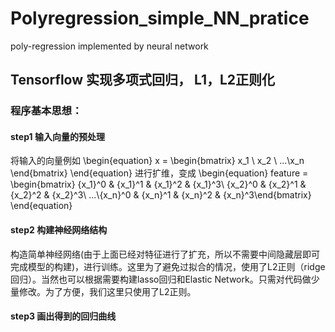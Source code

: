 # Polyregression_simple_NN_pratice
poly-regression implemented by neural network

## Tensorflow 实现多项式回归， L1，L2正则化
### 程序基本思想：
#### step1 输入向量的预处理
将输入的向量例如
\begin{equation} x = \begin{bmatrix} x_1 \\ x_2 \\ ...\\x_n \end{bmatrix} \end{equation}
进行扩维，变成
\begin{equation} feature = \begin{bmatrix} {x_1}^0 & {x_1}^1 & {x_1}^2 & {x_1}^3\\ {x_2}^0 & {x_2}^1 & {x_2}^2 & {x_2}^3\\ ...\\{x_n}^0 & {x_n}^1 & {x_n}^2 & {x_n}^3\end{bmatrix} \end{equation}
#### step2 构建神经网络结构
构造简单神经网络(由于上面已经对特征进行了扩充，所以不需要中间隐藏层即可完成模型的构建)，进行训练。这里为了避免过拟合的情况，使用了L2正则（ridge回归）。当然也可以根据需要构建lasso回归和Elastic Network。只需对代码做少量修改。为了方便，我们这里只使用了L2正则。
#### step3 画出得到的回归曲线
